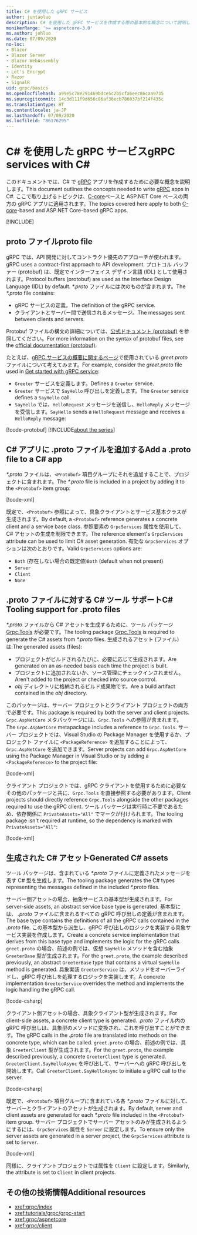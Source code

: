 ```yaml
---
title: C# を使用した gRPC サービス
author: juntaoluo
description: C# を使用した gRPC サービスを作成する際の基本的な概念について説明します。
monikerRange: '>= aspnetcore-3.0'
ms.author: johluo
ms.date: 07/09/2020
no-loc:
- Blazor
- Blazor Server
- Blazor WebAssembly
- Identity
- Let's Encrypt
- Razor
- SignalR
uid: grpc/basics
ms.openlocfilehash: a99e5c78e291469bdce5c2b5cfa6eec86caa9735
ms.sourcegitcommit: 14c3d111f9d656c86af36ecb786037bf214f435c
ms.translationtype: HT
ms.contentlocale: ja-JP
ms.lasthandoff: 07/09/2020
ms.locfileid: "86176295"
---
```

# <a name="grpc-services-with-c"></a><span data-ttu-id="97ac6-103">C\# を使用した gRPC サービス</span><span class="sxs-lookup"><span data-stu-id="97ac6-103">gRPC services with C\#</span></span>

<span data-ttu-id="97ac6-104">このドキュメントでは、C# で [gRPC](https://grpc.io/docs/guides/) アプリを作成するために必要な概念を説明します。</span><span class="sxs-lookup"><span data-stu-id="97ac6-104">This document outlines the concepts needed to write [gRPC](https://grpc.io/docs/guides/) apps in C#.</span></span> <span data-ttu-id="97ac6-105">ここで取り上げるトピックは、[C-core](https://grpc.io/blog/grpc-stacks)ベースと ASP.NET Core ベースの両方の gRPC アプリに適用されます。</span><span class="sxs-lookup"><span data-stu-id="97ac6-105">The topics covered here apply to both [C-core](https://grpc.io/blog/grpc-stacks)-based and ASP.NET Core-based gRPC apps.</span></span>

[!INCLUDE[](~/includes/gRPCazure.md)]

## <a name="proto-file"></a><span data-ttu-id="97ac6-106">proto ファイル</span><span class="sxs-lookup"><span data-stu-id="97ac6-106">proto file</span></span>

<span data-ttu-id="97ac6-107">gRPC では、API 開発に対してコントラクト優先のアプローチが使われます。</span><span class="sxs-lookup"><span data-stu-id="97ac6-107">gRPC uses a contract-first approach to API development.</span></span> <span data-ttu-id="97ac6-108">プロトコル バッファー (protobuf) は、既定でインターフェイス デザイン言語 (IDL) として使用されます。</span><span class="sxs-lookup"><span data-stu-id="97ac6-108">Protocol buffers (protobuf) are used as the Interface Design Language (IDL) by default.</span></span> <span data-ttu-id="97ac6-109">*\*.proto* ファイルには次のものが含まれます。</span><span class="sxs-lookup"><span data-stu-id="97ac6-109">The *\*.proto* file contains:</span></span>

* <span data-ttu-id="97ac6-110">gRPC サービスの定義。</span><span class="sxs-lookup"><span data-stu-id="97ac6-110">The definition of the gRPC service.</span></span>
* <span data-ttu-id="97ac6-111">クライアントとサーバー間で送信されるメッセージ。</span><span class="sxs-lookup"><span data-stu-id="97ac6-111">The messages sent between clients and servers.</span></span>

<span data-ttu-id="97ac6-112">Protobuf ファイルの構文の詳細については、[公式ドキュメント (protobuf)](https://developers.google.com/protocol-buffers/docs/proto3) を参照してください。</span><span class="sxs-lookup"><span data-stu-id="97ac6-112">For more information on the syntax of protobuf files, see the [official documentation (protobuf)](https://developers.google.com/protocol-buffers/docs/proto3).</span></span>

<span data-ttu-id="97ac6-113">たとえば、[gRPC サービスの概要に関するページ](xref:tutorials/grpc/grpc-start)で使用されている *greet.proto* ファイルについて考えてみます。</span><span class="sxs-lookup"><span data-stu-id="97ac6-113">For example, consider the *greet.proto* file used in [Get started with gRPC service](xref:tutorials/grpc/grpc-start):</span></span>

* <span data-ttu-id="97ac6-114">`Greeter` サービスを定義します。</span><span class="sxs-lookup"><span data-stu-id="97ac6-114">Defines a `Greeter` service.</span></span>
* <span data-ttu-id="97ac6-115">`Greeter` サービスで `SayHello` 呼び出しを定義します。</span><span class="sxs-lookup"><span data-stu-id="97ac6-115">The `Greeter` service defines a `SayHello` call.</span></span>
* <span data-ttu-id="97ac6-116">`SayHello` では、`HelloRequest` メッセージを送信し、`HelloReply` メッセージを受信します。</span><span class="sxs-lookup"><span data-stu-id="97ac6-116">`SayHello` sends a `HelloRequest` message and receives a `HelloReply` message:</span></span>

[!code-protobuf[](~/tutorials/grpc/grpc-start/sample/GrpcGreeter/Protos/greet.proto)]
[!INCLUDE[about the series](~/includes/code-comments-loc.md)]

## <a name="add-a-proto-file-to-a-c-app"></a><span data-ttu-id="97ac6-117">C\# アプリに .proto ファイルを追加する</span><span class="sxs-lookup"><span data-stu-id="97ac6-117">Add a .proto file to a C\# app</span></span>

<span data-ttu-id="97ac6-118">*\*.proto* ファイルは、`<Protobuf>` 項目グループにそれを追加することで、プロジェクトに含まれます。</span><span class="sxs-lookup"><span data-stu-id="97ac6-118">The *\*.proto* file is included in a project by adding it to the `<Protobuf>` item group:</span></span>

[!code-xml[](~/tutorials/grpc/grpc-start/sample/GrpcGreeter/GrpcGreeter.csproj?highlight=2&range=7-9)]

<span data-ttu-id="97ac6-119">既定で、`<Protobuf>` 参照によって、具象クライアントとサービス基本クラスが生成されます。</span><span class="sxs-lookup"><span data-stu-id="97ac6-119">By default, a `<Protobuf>` reference generates a concrete client and a service base class.</span></span> <span data-ttu-id="97ac6-120">参照要素の `GrpcServices` 属性を使用して、C# アセットの生成を制限できます。</span><span class="sxs-lookup"><span data-stu-id="97ac6-120">The reference element's `GrpcServices` attribute can be used to limit C# asset generation.</span></span> <span data-ttu-id="97ac6-121">有効な `GrpcServices` オプションは次のとおりです。</span><span class="sxs-lookup"><span data-stu-id="97ac6-121">Valid `GrpcServices` options are:</span></span>

* <span data-ttu-id="97ac6-122">`Both` (存在しない場合の既定値)</span><span class="sxs-lookup"><span data-stu-id="97ac6-122">`Both` (default when not present)</span></span>
* `Server`
* `Client`
* `None`

## <a name="c-tooling-support-for-proto-files"></a><span data-ttu-id="97ac6-123">.proto ファイルに対する C# ツール サポート</span><span class="sxs-lookup"><span data-stu-id="97ac6-123">C# Tooling support for .proto files</span></span>

<span data-ttu-id="97ac6-124">*\*.proto* ファイルから C# アセットを生成するために、ツール パッケージ [Grpc.Tools](https://www.nuget.org/packages/Grpc.Tools/) が必要です。</span><span class="sxs-lookup"><span data-stu-id="97ac6-124">The tooling package [Grpc.Tools](https://www.nuget.org/packages/Grpc.Tools/) is required to generate the C# assets from *\*.proto* files.</span></span> <span data-ttu-id="97ac6-125">生成されるアセット (ファイル) は:</span><span class="sxs-lookup"><span data-stu-id="97ac6-125">The generated assets (files):</span></span>

* <span data-ttu-id="97ac6-126">プロジェクトがビルドされるたびに、必要に応じて生成されます。</span><span class="sxs-lookup"><span data-stu-id="97ac6-126">Are generated on an as-needed basis each time the project is built.</span></span>
* <span data-ttu-id="97ac6-127">プロジェクトに追加されないか、ソース管理にチェックインされません。</span><span class="sxs-lookup"><span data-stu-id="97ac6-127">Aren't added to the project or checked into source control.</span></span>
* <span data-ttu-id="97ac6-128">*obj* ディレクトリに格納されるビルド成果物です。</span><span class="sxs-lookup"><span data-stu-id="97ac6-128">Are a build artifact contained in the *obj* directory.</span></span>

<span data-ttu-id="97ac6-129">このパッケージは、サーバー プロジェクトとクライアント プロジェクトの両方で必要です。</span><span class="sxs-lookup"><span data-stu-id="97ac6-129">This package is required by both the server and client projects.</span></span> <span data-ttu-id="97ac6-130">`Grpc.AspNetCore` メタパッケージには、`Grpc.Tools` への参照が含まれます。</span><span class="sxs-lookup"><span data-stu-id="97ac6-130">The `Grpc.AspNetCore` metapackage includes a reference to `Grpc.Tools`.</span></span> <span data-ttu-id="97ac6-131">サーバー プロジェクトでは、Visual Studio の Package Manager を使用するか、プロジェクト ファイルに `<PackageReference>` を追加することによって、`Grpc.AspNetCore` を追加できます。</span><span class="sxs-lookup"><span data-stu-id="97ac6-131">Server projects can add `Grpc.AspNetCore` using the Package Manager in Visual Studio or by adding a `<PackageReference>` to the project file:</span></span>

[!code-xml[](~/tutorials/grpc/grpc-start/sample/GrpcGreeter/GrpcGreeter.csproj?highlight=1&range=12)]

<span data-ttu-id="97ac6-132">クライアント プロジェクトでは、gRPC クライアントを使用するために必要なその他のパッケージと共に、`Grpc.Tools` を直接参照する必要があります。</span><span class="sxs-lookup"><span data-stu-id="97ac6-132">Client projects should directly reference `Grpc.Tools` alongside the other packages required to use the gRPC client.</span></span> <span data-ttu-id="97ac6-133">ツール パッケージは実行時に不要であるため、依存関係に `PrivateAssets="All"` でマークが付けられます。</span><span class="sxs-lookup"><span data-stu-id="97ac6-133">The tooling package isn't required at runtime, so the dependency is marked with `PrivateAssets="All"`:</span></span>

[!code-xml[](~/tutorials/grpc/grpc-start/sample/GrpcGreeterClient/GrpcGreeterClient.csproj?highlight=3&range=9-11)]

## <a name="generated-c-assets"></a><span data-ttu-id="97ac6-134">生成された C# アセット</span><span class="sxs-lookup"><span data-stu-id="97ac6-134">Generated C# assets</span></span>

<span data-ttu-id="97ac6-135">ツール パッケージは、含まれている *\*.proto* ファイルに定義されたメッセージを表す C# 型を生成します。</span><span class="sxs-lookup"><span data-stu-id="97ac6-135">The tooling package generates the C# types representing the messages defined in the included *\*.proto* files.</span></span>

<span data-ttu-id="97ac6-136">サーバー側アセットの場合、抽象サービスの基本型が生成されます。</span><span class="sxs-lookup"><span data-stu-id="97ac6-136">For server-side assets, an abstract service base type is generated.</span></span> <span data-ttu-id="97ac6-137">基本型には、 *.proto* ファイルに含まれるすべての gRPC 呼び出しの定義が含まれます。</span><span class="sxs-lookup"><span data-stu-id="97ac6-137">The base type contains the definitions of all the gRPC calls contained in the *.proto* file.</span></span> <span data-ttu-id="97ac6-138">この基本型から派生し、gRPC 呼び出しのロジックを実装する具象サービス実装を作成します。</span><span class="sxs-lookup"><span data-stu-id="97ac6-138">Create a concrete service implementation that derives from this base type and implements the logic for the gRPC calls.</span></span> <span data-ttu-id="97ac6-139">`greet.proto` の場合、前述の例では、仮想 `SayHello` メソッドを含む抽象 `GreeterBase` 型が生成されます。</span><span class="sxs-lookup"><span data-stu-id="97ac6-139">For the `greet.proto`, the example described previously, an abstract `GreeterBase` type that contains a virtual `SayHello` method is generated.</span></span> <span data-ttu-id="97ac6-140">具象実装 `GreeterService` は、メソッドをオーバーライドし、gRPC 呼び出しを処理するロジックを実装します。</span><span class="sxs-lookup"><span data-stu-id="97ac6-140">A concrete implementation `GreeterService` overrides the method and implements the logic handling the gRPC call.</span></span>

[!code-csharp[](~/tutorials/grpc/grpc-start/sample/GrpcGreeter/Services/GreeterService.cs?name=snippet)]

<span data-ttu-id="97ac6-141">クライアント側アセットの場合、具象クライアント型が生成されます。</span><span class="sxs-lookup"><span data-stu-id="97ac6-141">For client-side assets, a concrete client type is generated.</span></span> <span data-ttu-id="97ac6-142">*.proto* ファイル内の gRPC 呼び出しは、具象型のメソッドに変換され、これを呼び出すことができます。</span><span class="sxs-lookup"><span data-stu-id="97ac6-142">The gRPC calls in the *.proto* file are translated into methods on the concrete type, which can be called.</span></span> <span data-ttu-id="97ac6-143">`greet.proto` の場合、前述の例では、具象 `GreeterClient` 型が生成されます。</span><span class="sxs-lookup"><span data-stu-id="97ac6-143">For the `greet.proto`, the example described previously, a concrete `GreeterClient` type is generated.</span></span> <span data-ttu-id="97ac6-144">`GreeterClient.SayHelloAsync` を呼び出して、サーバーへの gRPC 呼び出しを開始します。</span><span class="sxs-lookup"><span data-stu-id="97ac6-144">Call `GreeterClient.SayHelloAsync` to initiate a gRPC call to the server.</span></span>

[!code-csharp[](~/tutorials/grpc/grpc-start/sample/GrpcGreeterClient/Program.cs?name=snippet)]

<span data-ttu-id="97ac6-145">既定で、`<Protobuf>` 項目グループに含まれている各 *\*.proto* ファイルに対して、サーバーとクライアントのアセットが生成されます。</span><span class="sxs-lookup"><span data-stu-id="97ac6-145">By default, server and client assets are generated for each *\*.proto* file included in the `<Protobuf>` item group.</span></span> <span data-ttu-id="97ac6-146">サーバー プロジェクトでサーバー アセットのみが生成されるようにするには、`GrpcServices` 属性を `Server` に設定します。</span><span class="sxs-lookup"><span data-stu-id="97ac6-146">To ensure only the server assets are generated in a server project, the `GrpcServices` attribute is set to `Server`.</span></span>

[!code-xml[](~/tutorials/grpc/grpc-start/sample/GrpcGreeter/GrpcGreeter.csproj?highlight=2&range=7-9)]

<span data-ttu-id="97ac6-147">同様に、クライアントプロジェクトでは属性を `Client` に設定します。</span><span class="sxs-lookup"><span data-stu-id="97ac6-147">Similarly, the attribute is set to `Client` in client projects.</span></span>

## <a name="additional-resources"></a><span data-ttu-id="97ac6-148">その他の技術情報</span><span class="sxs-lookup"><span data-stu-id="97ac6-148">Additional resources</span></span>

* <xref:grpc/index>
* <xref:tutorials/grpc/grpc-start>
* <xref:grpc/aspnetcore>
* <xref:grpc/client>
